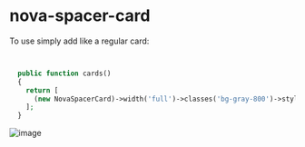 # nova-spacer-card

To use simply add like a regular card:

```php


  public function cards()
  {
    return [
      (new NovaSpacerCard)->width('full')->classes('bg-gray-800')->style('height: 1.5rem'),
    ];
  }
```

![image](https://user-images.githubusercontent.com/65734304/206809952-1270a7e5-2cbf-481c-925a-e7c2b5f76b38.png)
